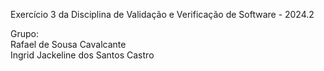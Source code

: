 Exercício 3 da Disciplina de Validação e Verificação de Software - 2024.2

Grupo:\
Rafael de Sousa Cavalcante\
Ingrid Jackeline dos Santos Castro
